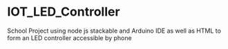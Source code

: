 # IOT_LED_Controller
School Project using node js stackable and Arduino IDE as well as HTML to form an LED controller accessible by phone
